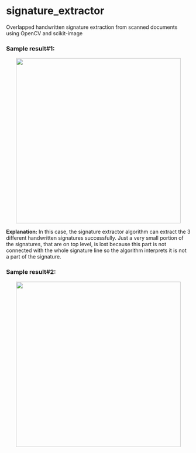 # signature_extractor
Overlapped handwritten signature extraction from scanned documents using OpenCV and scikit-image


### Sample result#1:
<p align="center">
  <img src="https://user-images.githubusercontent.com/22610163/47291471-73781000-d60c-11e8-9e5c-34699d91c73e.gif" | width=450>
</p>

**Explanation:** In this case, the signature extractor algorithm can extract the 3 different handwritten signatures successfully. Just a very small portion of the signatures, that are on top level, is lost because this part is not connected with the whole signature line so the algorithm interprets it is not a part of the signature.

### Sample result#2:
<p align="center">
  <img src="https://user-images.githubusercontent.com/22610163/47291680-36604d80-d60d-11e8-9a27-6870c6724b0e.gif" | width=450>
</p>


